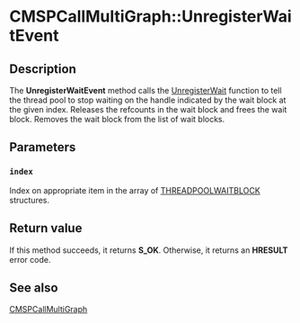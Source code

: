 # CMSPCallMultiGraph::UnregisterWaitEvent

## Description

The
**UnregisterWaitEvent** method calls the [UnregisterWait](https://learn.microsoft.com/windows/desktop/api/winbase/nf-winbase-unregisterwait) function
to tell the thread pool to stop waiting on the handle indicated by the wait block at the given index. Releases the refcounts in the wait block and frees the wait block. Removes the wait block from the list of wait blocks.

## Parameters

### `index`

Index on appropriate item in the array of
[THREADPOOLWAITBLOCK](https://learn.microsoft.com/previous-versions/windows/desktop/legacy/ms734804(v=vs.85)) structures.

## Return value

If this method succeeds, it returns **S_OK**. Otherwise, it returns an **HRESULT** error code.

## See also

[CMSPCallMultiGraph](https://learn.microsoft.com/windows/desktop/api/mspcall/nl-mspcall-cmspcallmultigraph)